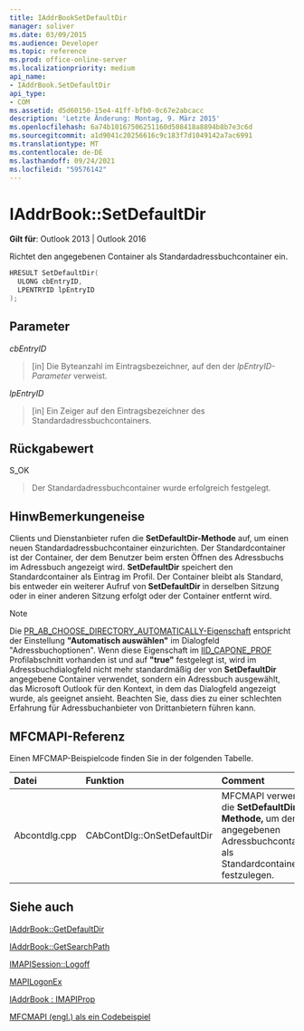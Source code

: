 ```yaml
---
title: IAddrBookSetDefaultDir
manager: soliver
ms.date: 03/09/2015
ms.audience: Developer
ms.topic: reference
ms.prod: office-online-server
ms.localizationpriority: medium
api_name:
- IAddrBook.SetDefaultDir
api_type:
- COM
ms.assetid: d5d60150-15e4-41ff-bfb0-0c67e2abcacc
description: 'Letzte Änderung: Montag, 9. März 2015'
ms.openlocfilehash: 6a74b10167506251160d508418a8894b8b7e3c6d
ms.sourcegitcommit: a1d9041c20256616c9c183f7d1049142a7ac6991
ms.translationtype: MT
ms.contentlocale: de-DE
ms.lasthandoff: 09/24/2021
ms.locfileid: "59576142"
---
```

# <a name="iaddrbooksetdefaultdir"></a>IAddrBook::SetDefaultDir

  
  
**Gilt für**: Outlook 2013 | Outlook 2016 
  
Richtet den angegebenen Container als Standardadressbuchcontainer ein.
  
```cpp
HRESULT SetDefaultDir(
  ULONG cbEntryID,
  LPENTRYID lpEntryID
);
```

## <a name="parameters"></a>Parameter

 _cbEntryID_
  
> [in] Die Byteanzahl im Eintragsbezeichner, auf den der  _lpEntryID-Parameter_ verweist. 
    
 _lpEntryID_
  
> [in] Ein Zeiger auf den Eintragsbezeichner des Standardadressbuchcontainers.
    
## <a name="return-value"></a>Rückgabewert

S_OK 
  
> Der Standardadressbuchcontainer wurde erfolgreich festgelegt.
    
## <a name="remarks"></a>HinwBemerkungeneise

Clients und Dienstanbieter rufen die **SetDefaultDir-Methode** auf, um einen neuen Standardadressbuchcontainer einzurichten. Der Standardcontainer ist der Container, der dem Benutzer beim ersten Öffnen des Adressbuchs im Adressbuch angezeigt wird. **SetDefaultDir** speichert den Standardcontainer als Eintrag im Profil. Der Container bleibt als Standard, bis entweder ein weiterer Aufruf von **SetDefaultDir** in derselben Sitzung oder in einer anderen Sitzung erfolgt oder der Container entfernt wird. 
  
> [!NOTE]
> Die [PR_AB_CHOOSE_DIRECTORY_AUTOMATICALLY-Eigenschaft](pidtagaddressbookchoosedirectoryautomatically-canonical-property.md) entspricht der Einstellung **"Automatisch auswählen"** im Dialogfeld "Adressbuchoptionen". Wenn diese Eigenschaft im [IID_CAPONE_PROF](https://msdn.microsoft.com/library/281aabc3-9656-299c-4c78-7733dc71050a%28Office.15%29.aspx) Profilabschnitt vorhanden ist und auf **"true"** festgelegt ist, wird im Adressbuchdialogfeld nicht mehr standardmäßig der von **SetDefaultDir** angegebene Container verwendet, sondern ein Adressbuch ausgewählt, das Microsoft Outlook für den Kontext, in dem das Dialogfeld angezeigt wurde, als geeignet ansieht. Beachten Sie, dass dies zu einer schlechten Erfahrung für Adressbuchanbieter von Drittanbietern führen kann. 
  
## <a name="mfcmapi-reference"></a>MFCMAPI-Referenz

Einen MFCMAP-Beispielcode finden Sie in der folgenden Tabelle.
  
|**Datei**|**Funktion**|**Comment**|
|:-----|:-----|:-----|
|Abcontdlg.cpp  <br/> |CAbContDlg::OnSetDefaultDir  <br/> |MFCMAPI verwendet die **SetDefaultDir-Methode,** um den angegebenen Adressbuchcontainer als Standardcontainer festzulegen.  <br/> |
   
## <a name="see-also"></a>Siehe auch



[IAddrBook::GetDefaultDir](iaddrbook-getdefaultdir.md)
  
[IAddrBook::GetSearchPath](iaddrbook-getsearchpath.md)
  
[IMAPISession::Logoff](imapisession-logoff.md)
  
[MAPILogonEx](mapilogonex.md)
  
[IAddrBook : IMAPIProp](iaddrbookimapiprop.md)


[MFCMAPI (engl.) als ein Codebeispiel](mfcmapi-as-a-code-sample.md)

